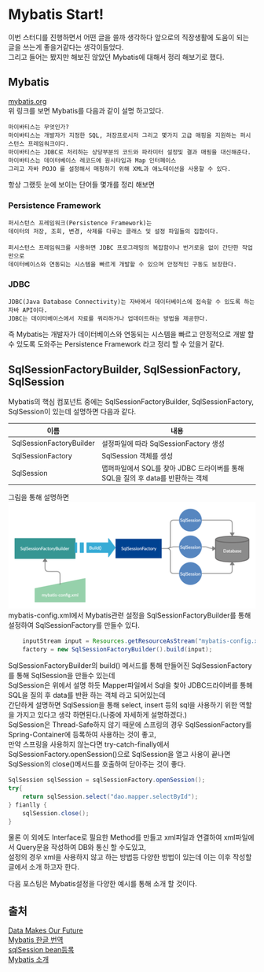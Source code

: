 # Mybatis Start!
이번 스터디를 진행하면서 어떤 글을 쓸까 생각하다 앞으로의 직장생활에 도움이 되는 글을 쓰는게 좋을거같다는 생각이들었다.  
그리고 들어는 봤지만 해보진 않았던 Mybatis에 대해서 정리 해보기로 했다.  

## Mybatis
[mybatis.org](https://mybatis.org/mybatis-3/ko/index.html)  
위 링크를 보면 Mybatis를 다음과 같이 설명 하고있다.  
```
마이바티스는 무엇인가?
마이바티스는 개발자가 지정한 SQL, 저장프로시저 그리고 몇가지 고급 매핑을 지원하는 퍼시스턴스 프레임워크이다. 
마이바티스는 JDBC로 처리하는 상당부분의 코드와 파라미터 설정및 결과 매핑을 대신해준다. 
마이바티스는 데이터베이스 레코드에 원시타입과 Map 인터페이스 
그리고 자바 POJO 를 설정해서 매핑하기 위해 XML과 애노테이션을 사용할 수 있다.
```
항상 그랬듯 눈에 보이는 단어들 몇개를 정리 해보면
### Persistence Framework
```
퍼시스턴스 프레임워크(Persistence Framework)는 
데이터의 저장, 조회, 변경, 삭제를 다루는 클래스 및 설정 파일들의 집합이다.

퍼시스턴스 프레임워크를 사용하면 JDBC 프로그래밍의 복잡함이나 번거로움 없이 간단한 작업만으로 
데이터베이스와 연동되는 시스템을 빠르게 개발할 수 있으며 안정적인 구동도 보장한다.
```
### JDBC
```
JDBC(Java Database Connectivity)는 자바에서 데이터베이스에 접속할 수 있도록 하는 자바 API이다.
JDBC는 데이터베이스에서 자료를 쿼리하거나 업데이트하는 방법을 제공한다.
```

즉 Mybatis는 개발자가 데이터베이스와 연동되는 시스템을 빠르고 안정적으로 개발 할 수 있도록 도와주는 Persistence Framework
라고 정리 할 수 있을거 같다.  

## SqlSessionFactoryBuilder, SqlSessionFactory, SqlSession
Mybatis의 핵심 컴포넌트 중에는
SqlSessionFactoryBuilder, SqlSessionFactory, SqlSession이 있는데 설명하면 다음과 같다.

|이름|내용|
|------|---|
|SqlSessionFactoryBuilder|설정파일에 따라 SqlSessionFactory 생성
|SqlSessionFactory|SqlSession 객체를 생성
|SqlSession|맵퍼파일에서 SQL를 찾아 JDBC 드라이버를 통해 SQL을 질의 후 data를 반환하는 객체

그림을 통해 설명하면
![](./images/Mybatis%20SqlSessionFactory.png)
mybatis-config.xml에서 Mybatis관련 설정을 SqlSessionFactoryBuilder를 통해 설정하여 SqlSessionFactory를 만들수 있다.   

```java
    inputStream input = Resources.getResourceAsStream("mybatis-config.xml")) {
    factory = new SqlSessionFactoryBuilder().build(input);
```
SqlSessionFactoryBuilder의 build() 메서드를 통해 만들어진 SqlSessionFactory를 통해 SqlSession을 만들수 있는데  
SqlSession은 위에서 설명 하듯 Mapper파일에서 Sql을 찾아 JDBC드라이버를 통해 SQL을 질의 후 data를 반환 하는 객체 라고 되어있는데  
간단하게 설명하면 SqlSession을 통해 select, insert 등의 sql을 사용하기 위한 역할을 가지고 있다고 생각 하면된다.(나중에 자세하게 설명하겠다.)  
SqlSession은 Thread-Safe하지 않기 때문에 스프링의 경우 SqlSessionFactory를 Spring-Container에 등록하여 사용하는 것이 좋고,  
만약 스프링을 사용하지 않는다면 try-catch-finally에서 SqlSessionFactory.openSession()으로 SqlSession을 열고 사용이 끝나면 SqlSession의 close()메서드를 호출하여 닫아주는 것이 좋다.    
```java
SqlSession sqlSession = sqlSessionFactory.openSession();
try{
    return sqlSession.select("dao.mapper.selectById");
} fianlly {
    sqlSession.close();
}
```
물론 이 외에도 Interface로 필요한 Method를 만들고 xml파일과 연결하여 xml파일에서 Query문을 작성하여 DB와 통신 할 수도있고,   
설정의 경우 xml을 사용하지 않고 하는 방법등 다양한 방법이 있는데 이는 이후 작성할 글에서 소개 하고자 한다.

다음 포스팅은 Mybatis설정을 다양한 예시를 통해 소개 할 것이다.

## 출처
[Data Makes Our Future](https://data-make.tistory.com/543)  
[Mybatis 한글 번역](https://mybatis.org/mybatis-3/ko/index.html)  
[sqlSession bean등록](https://iotsw.tistory.com/82)  
[Mybatis 소개](https://didalgus.github.io/2020/12/09/Mybatis.html)  